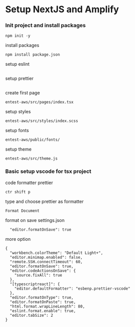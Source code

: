 # Setup NextJS and Amplify

### Init project and install packages

```
npm init -y
```

install packages

```
npm install package.json
```

setup eslint

```

```

setup prettier

```

```

create first page

```
entest-aws/src/pages/index.tsx
```

setup styles

```
entest-aws/src/styles/index.scss
```

setup fonts

```
entest-aws/public/fonts/
```

setup theme

```
entest-aws/src/theme.js
```

### Basic setup vscode for tsx project

code formatter prettier

```
ctr shift p
```

type and choose prettier as formatter

```
Format Document
```

format on save settings.json

```
  "editor.formatOnSave": true
```

more option

```
{
  "workbench.colorTheme": "Default Light+",
  "editor.minimap.enabled": false,
  "remote.SSH.connectTimeout": 60,
  "editor.formatOnSave": true,
  "editor.codeActionsOnSave": {
    "source.fixAll": true
  },
  "[typescriptreact]": {
    "editor.defaultFormatter": "esbenp.prettier-vscode"
  },
  "editor.formatOnType": true,
  "editor.formatOnPaste": true,
  "html.format.wrapLineLength": 80,
  "eslint.format.enable": true,
  "editor.tabSize": 2
}

```
